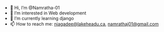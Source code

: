 - 👋 Hi, I’m @Namratha-01
- 👀 I’m interested in Web development
- 🌱 I’m currently learning django
- 📫 How to reach me: njagadee@lakeheadu.ca, namrathaj01@gmail.com

<!---
Namratha-01/Namratha-01 is a ✨ special ✨ repository because its `README.md` (this file) appears on your GitHub profile.
You can click the Preview link to take a look at your changes.
--->
